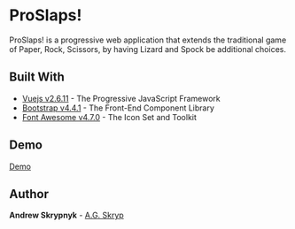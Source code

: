 # ProSlaps!

ProSlaps! is a progressive web application that extends the traditional game of Paper, Rock, Scissors, by having Lizard and Spock be additional choices.

## Built With

* [Vuejs v2.6.11](https://vuejs.org/) - The Progressive JavaScript Framework
* [Bootstrap v4.4.1](https://getbootstrap.com/) - The Front-End Component Library
* [Font Awesome v4.7.0](https://fontawesome.com/) - The Icon Set and Toolkit

## Demo
[Demo](https://agskryp.com/wp-content/themes/version9/assets/apps/proslaps/index.html)

## Author

**Andrew Skrypnyk** - [A.G. Skryp](https://agksryp.com)
